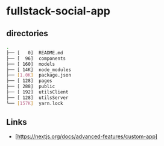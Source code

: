 # fullstack-social-app

## directories

```bash
.
├── [   0]  README.md
├── [  96]  components
├── [ 160]  models
├── [ 14K]  node_modules
├── [1.0K]  package.json
├── [ 128]  pages
├── [ 288]  public
├── [ 192]  utilsClient
├── [ 128]  utilsServer
└── [157K]  yarn.lock
```

## Links

- [https://nextjs.org/docs/advanced-features/custom-app]
